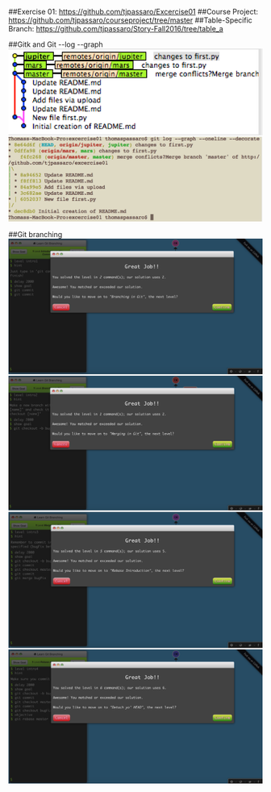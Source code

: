 ##Exercise 01:
https://github.com/tjpassaro/Excercise01
##Course Project:
https://github.com/tjpassaro/courseproject/tree/master
##Table-Specific Branch:
https://github.com/tjpassaro/Story-Fall2016/tree/table_a


##Gitk and Git --log --graph
![Image of Gitk](https://github.com/tjpassaro/Open-Source-Labs/blob/master/lab3/gitk.png)
![Image of Git](https://github.com/tjpassaro/Open-Source-Labs/blob/master/lab3/cli.png)

##Git branching
![Image of Level1](https://github.com/tjpassaro/Open-Source-Labs/blob/master/lab3/lvl1.png)
![Image of Level2](https://github.com/tjpassaro/Open-Source-Labs/blob/master/lab3/lvl2.png)
![Image of Level3](https://github.com/tjpassaro/Open-Source-Labs/blob/master/lab3/lvl3.png)
![Image of Level4](https://github.com/tjpassaro/Open-Source-Labs/blob/master/lab3/lvl4.png)
